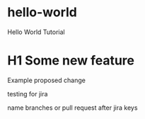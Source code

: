 # hello-world
Hello World Tutorial

# H1 Some new feature
Example proposed change

testing for jira

name branches or pull request after jira keys
